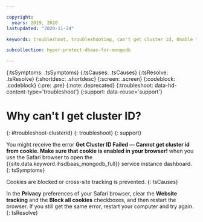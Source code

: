 ```yaml
---

copyright:
  years: 2019, 2020
lastupdated: "2020-11-24"

keywords: troubleshoot, troubleshooting, can't get cluster id, Unable to obtain plug-in’s metadata, cannot connect from Hyper Protect Virtual Servers, get help

subcollection: hyper-protect-dbaas-for-mongodb

---
```


{:tsSymptoms: .tsSymptoms}
{:tsCauses: .tsCauses}
{:tsResolve: .tsResolve}
{:shortdesc: .shortdesc}
{:screen: .screen}
{:codeblock: .codeblock}
{:pre: .pre}
{:note:.deprecated}
{:troubleshoot: data-hd-content-type='troubleshoot'}
{:support: data-reuse='support'}

# Why can't I get cluster ID?
{: #troubleshoot-clusterid}
{: troubleshoot}
{: support}

You might receive the error **Get Cluster ID Failed — Cannot get cluster id from cookie. Make sure that cookie is enabled in your browser!** when you use the Safari browser to open the {{site.data.keyword.ihsdbaas_mongodb_full}} service instance dashboard.
{: tsSymptoms}

Cookies are blocked or cross-site tracking is prevented.
{: tsCauses}

In the **Privacy** preferences of your Safari browser, clear the **Website tracking** and the **Block all cookies** checkboxes, and then restart the browser. If you still get the same error, restart your computer and try again.
{: tsResolve}
